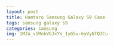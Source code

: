 ```yaml
---
layout: post
title: Hamtaro Samsung Galaxy S9 Case
tags: samsung galaxy s9
categories: samsung
img: 1MJa_v5MobVGJxYs_1yG5v-6yVyNTQ3Cu
---
```

